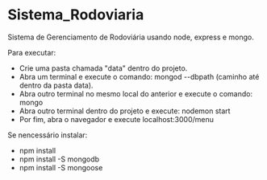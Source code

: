 # Sistema_Rodoviaria
Sistema de Gerenciamento de Rodoviária usando node, express e mongo.

Para executar:
- Crie uma pasta chamada "data" dentro do projeto.
- Abra um terminal e execute o comando: mongod --dbpath (caminho até dentro da pasta data).
- Abra outro terminal no mesmo local do anterior e execute o comando: mongo
- Abra outro terminal dentro do projeto e execute: nodemon start
- Por fim, abra o navegador e execute localhost:3000/menu

Se nencessário instalar:
- npm install
- npm install -S mongodb
- npm install -S mongoose

